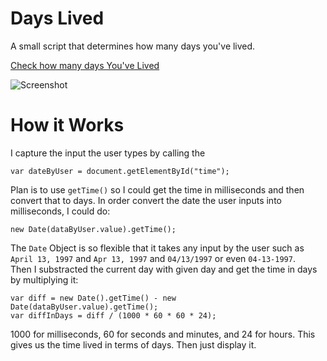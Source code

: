 # Days Lived
A small script that determines how many days you've lived.

[Check how many days You've Lived]()

![Screenshot](http://goo.gl/72hMgs)

# How it Works
I capture the input the user types by calling the 
```
var dateByUser = document.getElementById("time");
```
Plan is to use `getTime()` so I could get the time in milliseconds and then convert that to days. In order convert the date the user inputs into milliseconds, I could do:
```
new Date(dataByUser.value).getTime();
```
The `Date` Object is so flexible that it takes any input by the user such as `April 13, 1997` and `Apr 13, 1997` and `04/13/1997` or even `04-13-1997`. 
<br>
Then I substracted the current day with given day and get the time in days by multiplying it:
```
var diff = new Date().getTime() - new Date(dataByUser.value).getTime();
var diffInDays = diff / (1000 * 60 * 60 * 24);
```
1000 for milliseconds, 60 for seconds and minutes, and 24 for hours. This gives us the time lived in terms of days. Then just display it.

